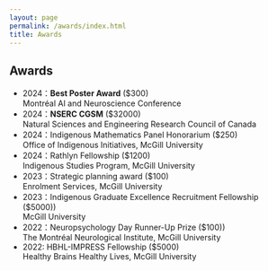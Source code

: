 ```yaml
---
layout: page
permalink: /awards/index.html
title: Awards
---
```


## Awards

- 2024：**Best Poster Award** ($300)<br>Montréal AI and Neuroscience Conference
- 2024：**NSERC CGSM** ($32000)<br>Natural Sciences and Engineering Research Council of Canada
- 2024：Indigenous Mathematics Panel Honorarium ($250)<br>Office of Indigenous Initiatives, McGill University
- 2024：Rathlyn Fellowship ($1200)<br>Indigenous Studies Program, McGill University
- 2023：Strategic planning award ($100)<br>Enrolment Services, McGill University
- 2023：Indigenous Graduate Excellence Recruitment Fellowship	($5000))<br> McGill University
- 2022：Neuropsychology Day Runner-Up Prize ($100))<br> The Montréal Neurological Institute, McGill University
- 2022: HBHL-IMPRESS Fellowship ($5000)<br>Healthy Brains Healthy Lives, McGill University<br>

<br>
